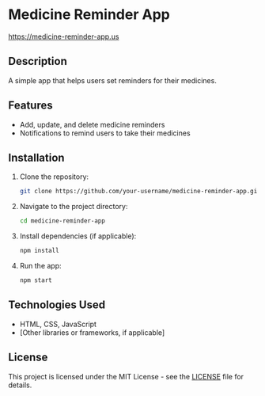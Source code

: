 
# Medicine Reminder App
https://medicine-reminder-app.us


## Description
A simple app that helps users set reminders for their medicines.

## Features
- Add, update, and delete medicine reminders
- Notifications to remind users to take their medicines

## Installation
1. Clone the repository:
    ```bash
    git clone https://github.com/your-username/medicine-reminder-app.git
    ```
2. Navigate to the project directory:
    ```bash
    cd medicine-reminder-app
    ```
3. Install dependencies (if applicable):
    ```bash
    npm install
    ```
4. Run the app:
    ```bash
    npm start
    ```

## Technologies Used
- HTML, CSS, JavaScript
- [Other libraries or frameworks, if applicable]

## License
This project is licensed under the MIT License - see the [LICENSE](LICENSE) file for details.
